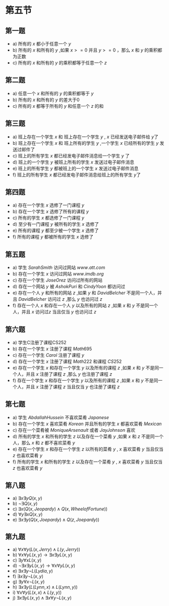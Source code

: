 <!--author:fog
date:2020/1/20-->

# 第五节

## 第一题

* a) 所有的 $x$ 都小于任意一个 $y$
* b) 所有的 $x$ 和所有的 $y$ ,如果 $x >= 0$ 并且 $y >= 0$ ，那么 $x$ 和 $y$ 的乘积都为正数
* c) 所有的 $x$ 和所有的 $y$ 的乘积都等于任意一个 $z$

## 第二题

* a) 任意一个 $x$ 和所有的 $y$ 的乘积都等于 $y$
* b) 所有的 $x$ 和所有的 $y$ 的差大于0
* c) 所有的 $x$ 都等于所有的 $y$ 和任意一个 $z$ 的和

## 第三题

* a) 班上存在一个学生 $x$ 和 班上存在一个学生 $y$ , $x$ 已经发送电子邮件给 $y$了
* b) 班上存在一个学生 $x$ 和 班上所有的学生 $y$ ,一个学生 $x$ 已经所有的学生 $y$ 发送过邮件了
* c) 班上的所有学生 $x$ 都已经发电子邮件消息给一个学生 $y$ 了
* d) 班上的一个学生 $y$ 被班上所有的学生 $x$ 发送过电子邮件消息
* e) 班上的所有学生 $y$ 都被班上的一个学生 $x$ 发送过电子邮件消息
* f) 班上的所有学生 $x$ 都已经发电子邮件消息给班上的所有学生 $y$了

## 第四题

* a) 存在一个学生 $x$ 选修了一门课程 $y$
* b) 存在一个学生 $x$ 选修了所有的课程 $y$
* c) 所有的学生 $x$ 都选修了一门课程 $y$
* d) 至少有一门课程 $y$ 被所有的学生 $x$ 选修了
* e) 所有的课程 $y$ 都至少被一个学生 $x$ 选修了
* f) 所有的课程 $y$ 都被所有的学生 $x$ 选修了

## 第五题

* a) 学生 $Sarah Smith$ 访问过网站 $www.att.com$
* b) 存在一个学生 $x$ 访问过网站 $www.imdb.org$
* c) 存在一个学生 $Jose Orez$ 访问过所有的网站
* d) 存在一个网站 $y$ 被 $Ashok Puri$ 和 $Cindy Yoon$ 都访问过
* e) 存在一个人 $y$ 和所有的网站 $z$ ,如果 $y$ 和 $David Belcher$ 不是同一个人，并且 $David Belcher$ 访问过 $z$ ,那么 $y$ 也访问过 $z$
* f) 存在一个人 $x$ 和存在一个人 $y$ 以及所有的网站 $z$ ,如果 $x$ 和 $y$ 不是同一个人，并且 $x$ 访问过$z$ 当且仅当 $y$ 也访问过 $z$

## 第六题

* a) 学生C注册了课程CS252
* b) 存在一个学生 $x$ 注册了课程 $Math 695$
* c) 存在一个学生 $Carol$ 注册了课程 $y$
* d) 存在一个学生 $x$ 注册了课程 $Math222$ 和课程 $CS252$
* e) 存在一个学生 $x$ 和存在一个学生 $y$ 以及所有的课程 $z$ ,如果 $x$ 和 $y$ 不是同一个人，并且 $x$ 注册了课程 $z$ ,那么 $y$ 也注册了课程 $z$
* f) 存在一个学生 $x$ 和存在一个学生 $y$ 以及所有的课程 $z$ ,如果 $x$ 和 $y$ 不是同一个人，并且 $x$ 注册了课程 $z$ 当且仅当 $y$ 也注册了课程 $z$

## 第七题

* a) 学生 $Abdallah Hussein$ 不喜欢菜肴 $Japanese$
* b) 存在一个学生 $x$ 喜欢菜肴 $Korean$ 并且所有的学生 $x$ 都喜欢菜肴 $Mexican$
* c) 存在一个菜肴被 $Monique Arsenault$ 或者 $Jay Johnson$ 喜欢
* d) 所有的学生 $x$ 和所有的学生 $z$ 以及存在一个菜肴 $y$ ,如果 $x$ 和 $z$ 不是同一个人，那么 $x$ 和 $z$ 都不喜欢菜肴 $y$
* e) 存在一个学生 $x$ 和存在一个学生 $z$ 以所有的菜肴 $y$ , $x$ 喜欢菜肴 $y$ 当且仅当 $z$ 也喜欢菜肴 $y$
* f) 所有的学生 $x$ 和所有的学生 $z$ 以及存在一个菜肴 $y$ , $x$ 喜欢菜肴 $y$ 当且仅当 $z$ 也喜欢菜肴 $y$

## 第八题

* a) $\exists x \exists y Q(x,y)$
* b) $\neg \exists Q(x,y)$
* c) $\exists x (Q(x,Jeopardy) \wedge Q(x,Wheel of Fortune))$
* d) $\forall y \exists x Q(x,y)$
* e) $\exists x \exists y (Q(x,Joepardy) \wedge Q(z,Joepardy))$

## 第九题

* a) $\forall x \forall y (L(x,Jerry) \wedge L(y,Jerry))$
* b) $\forall x \forall y L(x,y) \rightarrow \exists x \exists y L(x,y)$
* c) $\exists y \forall x L(x,y)$
* d) $\neg \exists x \exists y L(x,y) \rightarrow \forall x \forall y L(x,y)$
* e) $\exists x \exists y \neg L(Lydia,y)$
* f) $\exists x \exists y \neg L(x,y)$
* g) $\exists y \forall x \neg L(x,y)$
* h) $\exists x \exists y (L(Lynn,x) \wedge L(Lynn,y))$
* i) $\forall x \forall y (L(x,x) \wedge L(y,y))$
* j) $\exists x \exists y L(x,y) \wedge \exists x \forall y \neg L(x,y)$
